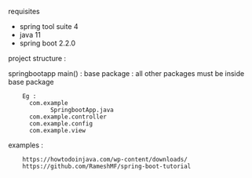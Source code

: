 requisites 
* spring tool suite 4
* java 11
* spring boot 2.2.0


project structure  : 

springbootapp main() : base package : 
        all other packages must be inside base package 
        
        Eg : 
          com.example
                SpringbootApp.java
          com.example.controller
          com.example.config
          com.example.view


examples :

        https://howtodoinjava.com/wp-content/downloads/
        https://github.com/RameshMF/spring-boot-tutorial
